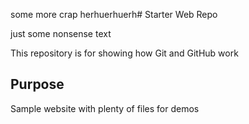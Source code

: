

some more crap herhuerhuerh# Starter Web Repo

just some nonsense text 

This repository is for showing how Git and GitHub work

## Purpose

Sample website with plenty of files for demos